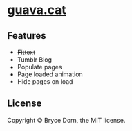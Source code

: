 # [guava.cat](http://www.guava.cat)

## Features
 - ~~Fittext~~
 - ~~Tumblr Blog~~
 - Populate pages
 - Page loaded animation
 - Hide pages on load

## License

Copyright &copy; Bryce Dorn, the MIT license.
